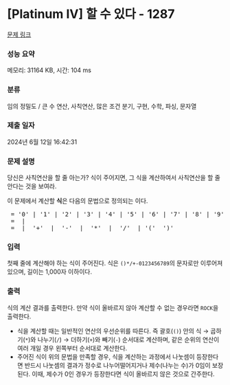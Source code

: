 # [Platinum IV] 할 수 있다 - 1287 

[문제 링크](https://www.acmicpc.net/problem/1287) 

### 성능 요약

메모리: 31164 KB, 시간: 104 ms

### 분류

임의 정밀도 / 큰 수 연산, 사칙연산, 많은 조건 분기, 구현, 수학, 파싱, 문자열

### 제출 일자

2024년 6월 12일 16:42:31

### 문제 설명

<p>당신은 사칙연산을 할 줄 아는가? 식이 주어지면, 그 식을 계산하여서 사칙연산을 할 줄 안다는 것을 보여라.</p>

<p>이 문제에서 계산할 <strong>식</strong>은 다음의 문법으로 정의되는 <code><expr></code>이다.</p>

<pre><digit> = '0' | '1' | '2' | '3' | '4' | '5' | '6' | '7' | '8' | '9'
<number> = <digit> | <number> <digit>
<expr> = <number> | <expr> '+' <expr> | <expr> '-' <expr> | <expr> '*' <expr> | <expr> '/' <expr> | '(' <expr> ')'
</pre>

### 입력 

 <p>첫째 줄에 계산해야 하는 식이 주어진다. 식은 <code>()*/+-0123456789</code>의 문자로만 이루어져 있으며, 길이는 1,000자 이하이다.</p>

### 출력 

 <p>식의 계산 결과를 출력한다. 만약 식이 올바르지 않아 계산할 수 없는 경우라면 <code>ROCK</code>을 출력한다.</p>

<ul>
	<li>식을 계산할 때는 일반적인 연산의 우선순위를 따른다. 즉 괄호(<code>()</code>) 안의 식 → 곱하기(<code>*</code>)와 나누기(<code>/</code>) → 더하기(<code>+</code>)와 빼기(<code>-</code>) 순서대로 계산하며, 같은 순위의 연산이 여러 개일 경우 왼쪽부터 순서대로 계산한다.</li>
	<li>주어진 식이 위의 문법을 만족할 경우, 식을 계산하는 과정에서 나눗셈이 등장한다면 반드시 나눗셈의 결과가 정수로 나누어떨어지거나 제수(나누는 수)가 0임이 보장된다. 이때, 제수가 0인 경우가 등장한다면 식이 올바르지 않은 것으로 간주한다.</li>
</ul>

